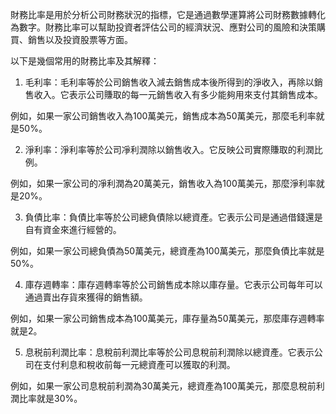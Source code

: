 

財務比率是用於分析公司財務狀況的指標，它是通過數學運算將公司財務數據轉化為數字。財務比率可以幫助投資者評估公司的經濟狀況、應對公司的風險和決策購買、銷售以及投資股票等方面。

以下是幾個常用的財務比率及其解釋：

1. 毛利率：毛利率等於公司銷售收入減去銷售成本後所得到的淨收入，再除以銷售收入。它表示公司賺取的每一元銷售收入有多少能夠用來支付其銷售成本。

例如，如果一家公司銷售收入為100萬美元，銷售成本為50萬美元，那麼毛利率就是50%。

2. 淨利率：淨利率等於公司凈利潤除以銷售收入。它反映公司實際賺取的利潤比例。

例如，如果一家公司的凈利潤為20萬美元，銷售收入為100萬美元，那麼淨利率就是20%。

3. 負債比率：負債比率等於公司總負債除以總資產。它表示公司是通過借錢還是自有資金來進行經營的。

例如，如果一家公司總負債為50萬美元，總資產為100萬美元，那麼負債比率就是50%。

4. 庫存週轉率：庫存週轉率等於公司銷售成本除以庫存量。它表示公司每年可以通過賣出存貨來獲得的銷售額。

例如，如果一家公司銷售成本為100萬美元，庫存量為50萬美元，那麼庫存週轉率就是2。

5. 息税前利潤比率：息稅前利潤比率等於公司息稅前利潤除以總資產。它表示公司在支付利息和稅收前每一元總資產可以獲取的利潤。

例如，如果一家公司息稅前利潤為30萬美元，總資產為100萬美元，那麼息稅前利潤比率就是30%。
